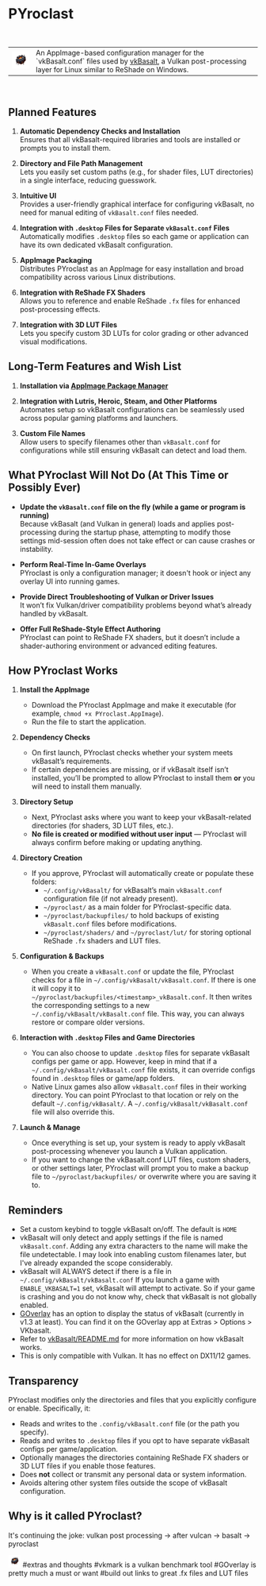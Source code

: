 # PYroclast

<br style="clear: both;" />

<table>
  <tr valign="middle">
    <td>
      <img src="https://raw.githubusercontent.com/TripleJumpStudios/PYroclast/f56ac72672bc6656973f1c27382510cc9de0d358/icon.png" 
           alt="PYroclast Icon" 
           width="100" />
    </td>
    <td>
      An AppImage-based configuration manager for the `vkBasalt.conf` files used by
      <a href="https://github.com/DadSchoorse/vkBasalt">vkBasalt</a>, a Vulkan post-processing layer
      for Linux similar to ReShade on Windows.
    </td>
  </tr>
</table>

<br style="clear: both;" />

## Planned Features

1. **Automatic Dependency Checks and Installation**  
   Ensures that all vkBasalt-required libraries and tools are installed or prompts you to install them.

2. **Directory and File Path Management**  
   Lets you easily set custom paths (e.g., for shader files, LUT directories) in a single interface, reducing guesswork.

3. **Intuitive UI**  
   Provides a user-friendly graphical interface for configuring vkBasalt, no need for manual editing of `vkBasalt.conf` files needed.

4. **Integration with `.desktop` Files for Separate `vkBasalt.conf` Files**  
   Automatically modifies `.desktop` files so each game or application can have its own dedicated vkBasalt configuration.

5. **AppImage Packaging**  
   Distributes PYroclast as an AppImage for easy installation and broad compatibility across various Linux distributions.

6. **Integration with ReShade FX Shaders**  
   Allows you to reference and enable ReShade `.fx` files for enhanced post-processing effects.

7. **Integration with 3D LUT Files**  
   Lets you specify custom 3D LUTs for color grading or other advanced visual modifications.
   
## Long-Term Features and Wish List

1. **Installation via [AppImage Package Manager](https://github.com/ivan-hc/AM)**  

2. **Integration with Lutris, Heroic, Steam, and Other Platforms**  
   Automates setup so vkBasalt configurations can be seamlessly used across popular gaming platforms and launchers.

3. **Custom File Names**  
   Allow users to specify filenames other than `vkBasalt.conf` for configurations while still ensuring vkBasalt can detect and load them.


## What PYroclast Will Not Do (At This Time or Possibly Ever)

- **Update the `vkBasalt.conf` file on the fly (while a game or program is running)**  
  Because vkBasalt (and Vulkan in general) loads and applies post-processing during the startup phase, 
  attempting to modify those settings mid-session often does not take effect or can cause crashes or instability.

- **Perform Real-Time In-Game Overlays**  
  PYroclast is only a configuration manager; it doesn't hook or inject any overlay UI into running games.

- **Provide Direct Troubleshooting of Vulkan or Driver Issues**  
  It won’t fix Vulkan/driver compatibility problems beyond what’s already handled by vkBasalt.

- **Offer Full ReShade-Style Effect Authoring**  
  PYroclast can point to ReShade FX shaders, but it doesn’t include a shader-authoring environment or advanced editing features.

## How PYroclast Works

1. **Install the AppImage**  
   - Download the PYroclast AppImage and make it executable (for example, `chmod +x PYroclast.AppImage`). 
   - Run the file to start the application.

2. **Dependency Checks**  
   - On first launch, PYroclast checks whether your system meets vkBasalt’s requirements.
   - If certain dependencies are missing, or if vkBasalt itself isn’t installed, you’ll be prompted to allow PYroclast to install them **or** you will need to install them manually.

3. **Directory Setup**  
   - Next, PYroclast asks where you want to keep your vkBasalt-related directories (for shaders, 3D LUT files, etc.).
   - **No file is created or modified without user input** — PYroclast will always confirm before making or updating anything.

4. **Directory Creation**  
   - If you approve, PYroclast will automatically create or populate these folders:
     - `~/.config/vkBasalt/` for vkBasalt’s main `vkBasalt.conf` configuration file (if not already present).
     - `~/pyroclast/` as a main folder for PYroclast-specific data.
     - `~/pyroclast/backupfiles/` to hold backups of existing `vkBasalt.conf` files before modifications.
     - `~/pyroclast/shaders/` and `~/pyroclast/lut/` for storing optional ReShade `.fx` shaders 
       and LUT files.

5. **Configuration & Backups**  
   - When you create a `vkBasalt.conf` or update the file, PYroclast checks for a file in `~/.config/vkBasalt/vkBasalt.conf`. If there is one it will copy it to `~/pyroclast/backupfiles/<timestamp>_vkBasalt.conf`. It then writes the corresponding settings to a new `~/.config/vkBasalt/vkBasalt.conf` file. This way, you can always restore or compare older versions.

6. **Interaction with `.desktop` Files and Game Directories**  
   - You can also choose to update `.desktop` files for separate vkBasalt configs per game or app. However, keep in mind that 
     if a `~/.config/vkBasalt/vkBasalt.conf` file exists, it can override configs found in `.desktop` files or game/app folders.
   - Native Linux games also allow `vkBasalt.conf` files in their working directory. You can point PYroclast to 
     that location or rely on the default `~/.config/vkBasalt/`. A `~/.config/vkBasalt/vkBasalt.conf` file will also override this.

7. **Launch & Manage**  
   - Once everything is set up, your system is ready to apply vkBasalt post-processing whenever you launch a Vulkan application.
   - If you want to change the vkBasalt.conf LUT files, custom shaders, or other settings later, PYroclast will prompt you to make a backup file to `~/pyroclast/backupfiles/` or overwrite where you are saving it to.

## Reminders
- Set a custom keybind to toggle vkBasalt on/off. The default is `HOME`
- vkBasalt will only detect and apply settings if the file is named `vkBasalt.conf`. Adding any extra characters to the name will make the file undetectable. I may look into enabling custom filenames later, but I've already expanded the scope considerably.
- vkBasalt will ALWAYS detect if there is a file in `~/.config/vkBasalt/vkBasalt.conf` If you launch a game with `ENABLE_VKBASALT=1` set, vkBasalt will attempt to activate. So if your game is crashing and you do not know why, check that vkBasalt is not globally enabled.
- [GOverlay](https://github.com/benjamimgois/goverlay) has an option to display the status of vkBasalt (currently in v1.3 at least). You can find it on the GOverlay app at Extras > Options > VKbasalt. 
- Refer to [vkBasalt/README.md](https://github.com/DadSchoorse/vkBasalt/blob/master/README.md) for more information on how vkBasalt works.
- This is only compatible with Vulkan. It has no effect on DX11/12 games.


## Transparency
PYroclast modifies only the directories and files that you explicitly configure or enable. Specifically, it:
- Reads and writes to the `.config/vkBasalt.conf` file (or the path you specify).  
- Reads and writes to `.desktop` files if you opt to have separate vkBasalt configs per game/application.  
- Optionally manages the directories containing ReShade FX shaders or 3D LUT files if you enable those features.  
- Does **not** collect or transmit any personal data or system information.  
- Avoids altering other system files outside the scope of vkBasalt configuration.

## Why is it called PYroclast?
It's continuing the joke: vulkan post processing → after vulcan → basalt → pyroclast 

<img src="https://raw.githubusercontent.com/TripleJumpStudios/PYroclast/f56ac72672bc6656973f1c27382510cc9de0d358/icon.png" alt="PYroclast Icon" width="25" /> 
#extras and thoughts
#vkmark is a vulkan benchmark tool
#GOverlay is pretty much a must or want
#build out links to great .fx files and LUT files
